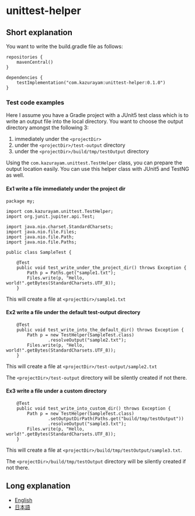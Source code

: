 # unittest-helper

## Short explanation

You want to write the build.gradle file as follows:

```
repositories {
    mavenCentral()
}

dependencies {
    testImplementation("com.kazurayam:unittest-helper:0.1.0")
}
```

### Test code examples

Here I assume you have a Gradle project with a JUnit5 test class which is to write an output file into the local directory. You want to choose the output directory amongst the following 3:

1. immediately under the `<projectDir>`
2. under the `<projectDir>/test-output` directory
3. under the `<projectDir>/build/tmp/testOutput` directory

Using the `com.kazurayam.unittest.TestHelper` class, you can prepare the output location easily. You can use this helper class with JUnit5 and TestNG as well.

#### Ex1 write a file immediately under the project dir

```
package my;

import com.kazurayam.unittest.TestHelper;
import org.junit.jupiter.api.Test;

import java.nio.charset.StandardCharsets;
import java.nio.file.Files;
import java.nio.file.Path;
import java.nio.file.Paths;

public class SampleTest {

    @Test
    public void test_write_under_the_project_dir() throws Exception {
        Path p = Paths.get("sample1.txt");
        Files.write(p, "Hello, world!".getBytes(StandardCharsets.UTF_8));
    }

```

This will create a file at `<projectDir>/sample1.txt`

#### Ex2 write a file under the default test-output directory

```
    @Test
    public void test_write_into_the_default_dir() throws Exception {
        Path p = new TestHelper(SampleTest.class)
                .resolveOutput("sample2.txt");
        Files.write(p, "Hello, world!".getBytes(StandardCharsets.UTF_8));
    }
```

This will create a file at `<projectDir>/test-output/sample2.txt`

The `<projectDir>/test-output` directory will be silently created if not there.

#### Ex3 write a file under a custom directory

```
    @Test
    public void test_write_into_custom_dir() throws Exception {
        Path p = new TestHelper(SampleTest.class)
                .setOutputDirPath(Paths.get("build/tmp/testOutput"))
                .resolveOutput("sample3.txt");
        Files.write(p, "Hello, world!".getBytes(StandardCharsets.UTF_8));
    }

```

This will create a file at `<projectDir>/build/tmp/testOutput/sample3.txt`.

The `<projectDir>/build/tmp/testOutput` directory will be silently created if not there.

## Long explanation

- [English](https://kazurayam.github.io/unittest-helper/index.md)
- [日本語](https://kazurayam.github.io/unittest-helper/index_ja.md)

